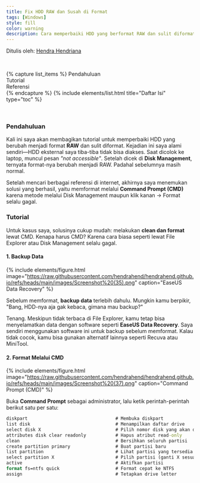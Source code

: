 ```yaml
---
title: Fix HDD RAW dan Susah di Format
tags: [Windows]
style: fill
color: warning
description: Cara memperbaiki HDD yang berformat RAW dan sulit diformat.
---
```


Ditulis oleh: [Hendra Hendriana](https://hendrahend.github.io/about)

<br>

{% capture list_items %}
Pendahuluan  
Tutorial  
Referensi  
{% endcapture %}
{% include elements/list.html title="Daftar Isi" type="toc" %}

<br>

### Pendahuluan

Kali ini saya akan membagikan tutorial untuk memperbaiki HDD yang berubah menjadi format **RAW** dan sulit diformat. Kejadian ini saya alami sendiri—HDD eksternal saya tiba-tiba tidak bisa diakses. Saat dicolok ke laptop, muncul pesan *"not accessible"*. Setelah dicek di **Disk Management**, ternyata format-nya berubah menjadi RAW. Padahal sebelumnya masih normal.

Setelah mencari berbagai referensi di internet, akhirnya saya menemukan solusi yang berhasil, yaitu memformat melalui **Command Prompt (CMD)** karena metode melalui Disk Management maupun klik kanan → Format selalu gagal.

### Tutorial

Untuk kasus saya, solusinya cukup mudah: melakukan **clean dan format** lewat CMD. Kenapa harus CMD? Karena cara biasa seperti lewat File Explorer atau Disk Management selalu gagal.

#### 1. Backup Data

{% include elements/figure.html image="https://raw.githubusercontent.com/hendrahend/hendrahend.github.io/refs/heads/main/images/Screenshot%20(35).png" caption="EaseUS Data Recovery" %}

Sebelum memformat, **backup data** terlebih dahulu. Mungkin kamu berpikir, "Bang, HDD-nya aja gak kebaca, gimana mau backup?"

Tenang. Meskipun tidak terbaca di File Explorer, kamu tetap bisa menyelamatkan data dengan software seperti **EaseUS Data Recovery**. Saya sendiri menggunakan software ini untuk backup sebelum memformat. Kalau tidak cocok, kamu bisa gunakan alternatif lainnya seperti Recuva atau MiniTool.

#### 2. Format Melalui CMD

{% include elements/figure.html image="https://raw.githubusercontent.com/hendrahend/hendrahend.github.io/refs/heads/main/images/Screenshot%20(37).png" caption="Command Prompt (CMD)" %}

Buka **Command Prompt** sebagai administrator, lalu ketik perintah-perintah berikut satu per satu:

```cmd
diskpart                                 # Membuka diskpart
list disk                                # Menampilkan daftar drive
select disk X                            # Pilih nomor disk yang akan diformat (ganti X dengan angka sesuai drive)
attributes disk clear readonly           # Hapus atribut read-only
clean                                    # Bersihkan seluruh partisi
create partition primary                 # Buat partisi baru
list partition                           # Lihat partisi yang tersedia
select partition X                       # Pilih partisi (ganti X sesuai nomor partisi)
active                                   # Aktifkan partisi
format fs=ntfs quick                     # Format cepat ke NTFS
assign                                   # Tetapkan drive letter
```

